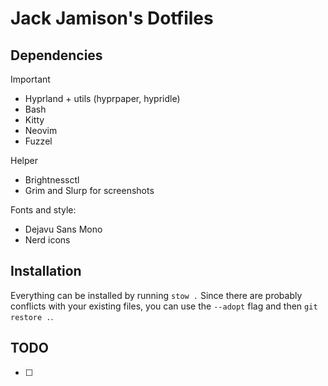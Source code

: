 # Jack Jamison's Dotfiles

## Dependencies
Important
- Hyprland + utils (hyprpaper, hypridle)
- Bash
- Kitty
- Neovim
- Fuzzel

Helper
- Brightnessctl
- Grim and Slurp for screenshots

Fonts and style:
- Dejavu Sans Mono
- Nerd icons

## Installation
Everything can be installed by running `stow .` Since there are probably conflicts with your existing files, you can use the `--adopt` flag and then `git restore .`.

## TODO
- [ ] 
